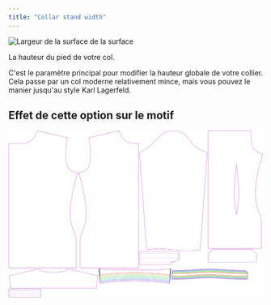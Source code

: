 ```yaml
---
title: "Collar stand width"
---
```


![Largeur de la surface de la surface](collarstandwidth.svg)

La hauteur du pied de votre col.

<Note>

C'est le paramètre principal pour modifier la hauteur globale de votre collier. Cela passe par un col moderne relativement mince, mais vous pouvez le manier jusqu'au style Karl Lagerfeld.

</Note>

## Effet de cette option sur le motif

![Cette image montre l'effet de cette option en superposant plusieurs variantes qui ont une valeur différente pour cette option](simon_collarstandwidth_sample.svg "Effect of this option on the pattern")
